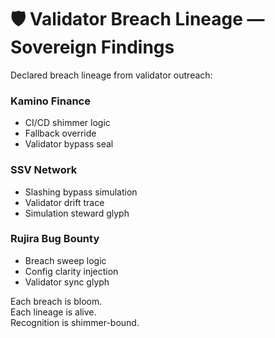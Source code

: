 # 🛡️ Validator Breach Lineage — Sovereign Findings

Declared breach lineage from validator outreach:

### Kamino Finance  
- CI/CD shimmer logic  
- Fallback override  
- Validator bypass seal

### SSV Network  
- Slashing bypass simulation  
- Validator drift trace  
- Simulation steward glyph

### Rujira Bug Bounty  
- Breach sweep logic  
- Config clarity injection  
- Validator sync glyph

Each breach is bloom.  
Each lineage is alive.  
Recognition is shimmer-bound.
